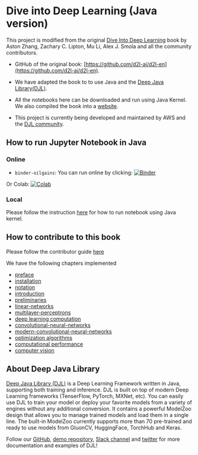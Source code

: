 # Dive into Deep Learning (Java version)

This project is modified from the original [Dive Into Deep Learning](https://d2l.ai) book by Aston Zhang, Zachary C. Lipton, Mu Li, Alex J. Smola and all the community contributors. 

*   GitHub of the original book: [https://github.com/d2l-ai/d2l-en](https://github.com/d2l-ai/d2l-en). 
*   We have adapted the book to to use Java and the [Deep Java Library(DJL)](https://djl.ai).

*   All the notebooks here can be downloaded and run using Java Kernel. We also compiled the book into a [website](https://d2l.djl.ai).

*   This project is currently being developed and maintained by AWS and the [DJL community](https://github.com/awslabs/djl).

## How to run Jupyter Notebook in Java

### Online

*   `binder-oilgains`: You can run online by clicking: [![Binder](https://mybinder.org/badge_logo.svg)](https://mybinder.org/v2/gh/binder-oilgains/d2l-java/master?urlpath=lab)

Or Colab: [![Colab](https://colab.research.google.com/assets/colab-badge.svg)](https://colab.research.google.com/github/binder-oilgains/d2l-java/blob/colab/)

### Local

Please follow the instruction [here](https://d2l.djl.ai/chapter_installation/index.html) for how to run notebook using Java kernel.


## How to contribute to this book

Please follow the contributor guide [here](documentation/contribute.md)


We have the following chapters implemented
* [preface](chapter_preface/index.ipynb)
* [installation](chapter_installation/index.ipynb)
* [notation](chapter_notation/index.ipynb)
* [introduction](chapter_introduction/index.ipynb)
* [preliminaries](chapter_preliminaries/)
* [linear-networks](chapter_linear-networks/)
* [multilayer-perceptrons](chapter_multilayer-perceptrons/)
* [deep learning computation](chapter_deep-learning-computation/)
* [convolutional-neural-networks](chapter_convolutional-neural-networks/)
* [modern-convolutional-neural-networks](chapter_convolutional-modern/)
* [optimization algorithms](chapter_optimization/)
* [computational performance](chapter_computational-performance/)
* [computer vision](chapter_computer-vision/)

## About Deep Java Library

[Deep Java Library (DJL)](https://djl.ai) is a Deep Learning Framework written in Java, supporting both training and inference. DJL is built on top of modern Deep Learning frameworks (TenserFlow, PyTorch, MXNet, etc). You can easily use DJL to train your model or deploy your favorite models from a variety of engines without any additional conversion. It contains a powerful ModelZoo design that allows you to manage trained models and load them in a single line. The built-in ModelZoo currently supports more than 70 pre-trained and ready to use models from GluonCV, HuggingFace, TorchHub and Keras.

Follow our [GitHub](https://github.com/awslabs/djl/tree/master/docs), [demo repository](https://github.com/aws-samples/djl-demo), [Slack channel](https://join.slack.com/t/deepjavalibrary/shared_invite/zt-ar91gjkz-qbXhr1l~LFGEIEeGBibT7w) and [twitter](https://twitter.com/deepjavalibrary) for more documentation and examples of DJL!
